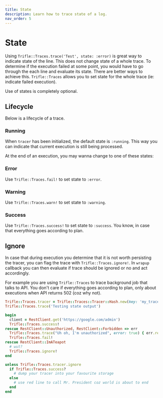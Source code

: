 ```yaml
---
title: State
description: Learn how to trace state of a log.
nav_order: 5
---
```


# State

Using `Trifle::Traces.trace('Test', state: :error)` is great way to indicate state of the line. This does not change state of a whole trace. To determine if the execution failed at some point, you would have to go through the each line and evaluate its state. There are better ways to achieve this. `Trifle::Traces` allows you to set state for the whole trace (ie: indicate failed execution).

Use of states is completely optional.

## Lifecycle

Below is a lifecycle of a trace.

### Running

When `tracer` has been initialized, the default state is `:running`. This way you can indicate that current execution is still being processed.

At the end of an execution, you may wanna change to one of these states:

### Error

Use `Trifle::Traces.fail!` to set state to `:error`.

### Warning

Use `Trifle::Traces.warn!` to set state to `:warning`.

### Success

Use `Trifle::Traces.success!` to set state to `:success`. You know, in case that everything goes according to plan.

## Ignore

In case that during execution you determine that it is not worth persisting the tracer, you can flag the trace with `Trifle::Traces.ignore!`. In `wrapup` callback you can then evaluate if trace should be ignored or no and act accordingly.

For example you are using `Trifle::Traces` to trace background job that talks to API. You don't care if everything goes according to plan, only about executions when API returns 502 (coz why not).

```ruby
Trifle::Traces.tracer = Trifle::Traces::Tracer::Hash.new(key: 'my_trace')
Trifle::Traces.trace('Testing state output')

begin
  client = RestClient.get('https://google.com/admin')
  Trifle::Traces.success!
rescue RestClient::Unauthorized, RestClient::Forbidden => err
  Trifle::Traces.trace("Uh oh, I'm unauthorized", error: true) { err.response }
  Trifle::Traces.fail!
rescue RestClient::ImATeapot
  # wut?
  Trifle::Traces.ignore!
end

unless Trifle::Traces.tracer.ignore
  if Trifle::Traces.success?
    # dump your tracer into your favourite storage
  else
    # use red line to call Mr. President coz world is about to end
  end
end
```
